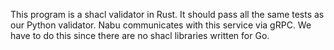 This program is a shacl validator in Rust. It should pass all the same tests as our Python validator. Nabu communicates with this service via gRPC. We have to do this since there are no shacl libraries written for Go.
